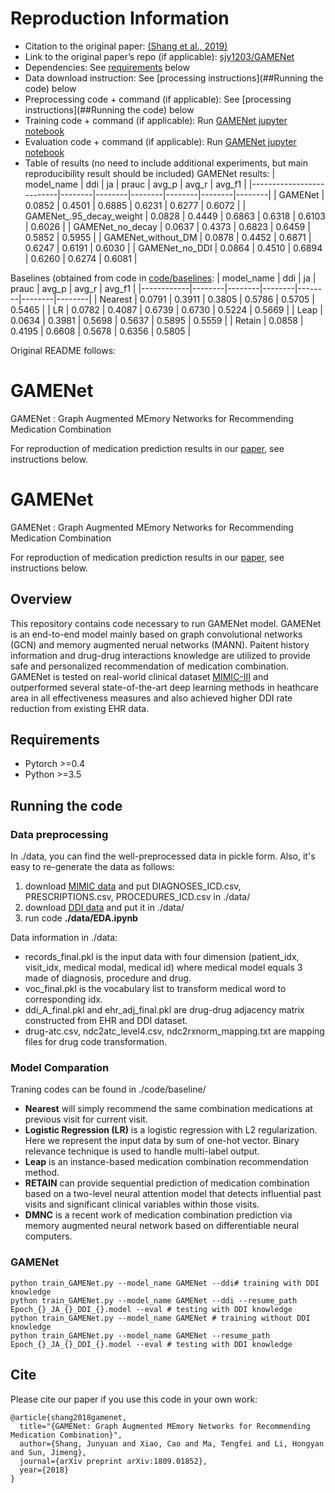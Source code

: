 # Reproduction Information
- Citation to the original paper: [(Shang et al., 2019)](https://arxiv.org/abs/1809.01852)
- Link to the original paper’s repo (if applicable): [sjy1203/GAMENet](https://github.com/sjy1203/GAMENet)
- Dependencies: See [requirements](##Requirements) below
- Data download instruction: See [processing instructions](##Running the code) below 
- Preprocessing code + command (if applicable): See [processing instructions](##Running the code) below
- Training code + command (if applicable): Run [GAMENet jupyter notebook](GAMENet.ipynb)
- Evaluation code + command (if applicable): Run [GAMENet jupyter notebook](GAMENet.ipynb)
- Table of results (no need to include additional experiments, but main reproducibility result should be included)
GAMENet results:
| model_name               | ddi    | ja     | prauc  | avg_p  | avg_r  | avg_f1 |
|--------------------------|--------|--------|--------|--------|--------|--------|
| GAMENet                  | 0.0852 | 0.4501 | 0.6885 | 0.6231 | 0.6277 | 0.6072 |
| GAMENet_.95_decay_weight | 0.0828 | 0.4449 | 0.6863 | 0.6318 | 0.6103 | 0.6026 |
| GAMENet_no_decay         | 0.0637 | 0.4373 | 0.6823 | 0.6459 | 0.5852 | 0.5955 |
| GAMENet_without_DM       | 0.0878 | 0.4452 | 0.6871 | 0.6247 | 0.6191 | 0.6030 |
| GAMENet_no_DDI           | 0.0864 | 0.4510 | 0.6894 | 0.6260 | 0.6274 | 0.6081 |

Baselines (obtained from code in [code/baselines](code/baselines):
| model_name | ddi    | ja     | prauc  | avg_p  | avg_r  | avg_f1 |
|------------|--------|--------|--------|--------|--------|--------|
| Nearest    | 0.0791 | 0.3911 | 0.3805 | 0.5786 | 0.5705 | 0.5465 |
| LR         | 0.0782 | 0.4087 | 0.6739 | 0.6730 | 0.5224 | 0.5669 |
| Leap       | 0.0634 | 0.3981 | 0.5698 | 0.5637 | 0.5895 | 0.5559 |
| Retain     | 0.0858 | 0.4195 | 0.6608 | 0.5678 | 0.6356 | 0.5805 |


Original README follows:

# GAMENet
GAMENet : Graph Augmented MEmory Networks for Recommending Medication Combination

For reproduction of medication prediction results in our [paper](https://arxiv.org/abs/1809.01852), see instructions below.
# GAMENet
GAMENet : Graph Augmented MEmory Networks for Recommending Medication Combination

For reproduction of medication prediction results in our [paper](https://arxiv.org/abs/1809.01852), see instructions below.

## Overview
This repository contains code necessary to run GAMENet model. GAMENet is an end-to-end model mainly based on graph convolutional networks (GCN) and memory augmented nerual networks (MANN). Paitent history information and drug-drug interactions knowledge are utilized to provide safe and personalized recommendation of medication combination. GAMENet is tested on real-world clinical dataset [MIMIC-III](https://mimic.physionet.org/) and outperformed several state-of-the-art deep learning methods in heathcare area in all effectiveness measures and also achieved higher DDI rate reduction from existing EHR data.


## Requirements
- Pytorch >=0.4
- Python >=3.5


## Running the code
### Data preprocessing
In ./data, you can find the well-preprocessed data in pickle form. Also, it's easy to re-generate the data as follows:
1.  download [MIMIC data](https://mimic.physionet.org/gettingstarted/dbsetup/) and put DIAGNOSES_ICD.csv, PRESCRIPTIONS.csv, PROCEDURES_ICD.csv in ./data/
2.  download [DDI data](https://www.dropbox.com/s/8os4pd2zmp2jemd/drug-DDI.csv?dl=0) and put it in ./data/
3.  run code **./data/EDA.ipynb**

Data information in ./data:
  - records_final.pkl is the input data with four dimension (patient_idx, visit_idx, medical modal, medical id) where medical model equals 3 made of diagnosis, procedure and drug.
  - voc_final.pkl is the vocabulary list to transform medical word to corresponding idx.
  - ddi_A_final.pkl and ehr_adj_final.pkl are drug-drug adjacency matrix constructed from EHR and DDI dataset.
  - drug-atc.csv, ndc2atc_level4.csv, ndc2rxnorm_mapping.txt are mapping files for drug code transformation.
  
  
### Model Comparation
 Traning codes can be found in ./code/baseline/
 
 - **Nearest** will simply recommend the same combination medications at previous visit for current visit.
 - **Logistic Regression (LR)** is a logistic regression with L2 regularization. Here we represent the input data by sum of one-hot vector. Binary relevance technique is used to handle multi-label output.
 - **Leap** is an instance-based medication combination recommendation method.
 - **RETAIN** can provide sequential prediction of medication combination based on a two-level neural attention model that detects influential past visits and significant clinical variables within those visits.
 - **DMNC** is a recent work of medication combination prediction via memory augmented neural network based on differentiable neural computers. 
 
 
 ### GAMENet
 ```
 python train_GAMENet.py --model_name GAMENet --ddi# training with DDI knowledge
 python train_GAMENet.py --model_name GAMENet --ddi --resume_path Epoch_{}_JA_{}_DDI_{}.model --eval # testing with DDI knowledge
 python train_GAMENet.py --model_name GAMENet # training without DDI knowledge
 python train_GAMENet.py --model_name GAMENet --resume_path Epoch_{}_JA_{}_DDI_{}.model --eval # testing with DDI knowledge
 ```
 
## Cite 

Please cite our paper if you use this code in your own work:

```
@article{shang2018gamenet,
  title="{GAMENet: Graph Augmented MEmory Networks for Recommending Medication Combination}",
  author={Shang, Junyuan and Xiao, Cao and Ma, Tengfei and Li, Hongyan and Sun, Jimeng},
  journal={arXiv preprint arXiv:1809.01852},
  year={2018}
}
```
